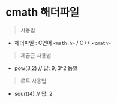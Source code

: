 # cmath 해더파일
> 사용법
- 헤더파일 :  C언어 ```<math.h>``` / C++ ```<cmath>```

> 제곱근 사용법
- pow(3,2) // 답: 9, 3^2 동일
> 루트 사용법
- squrt(4) // 답: 2